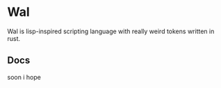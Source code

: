 # Wal

Wal is lisp-inspired scripting language with really weird tokens written in rust.

## Docs

soon i hope

